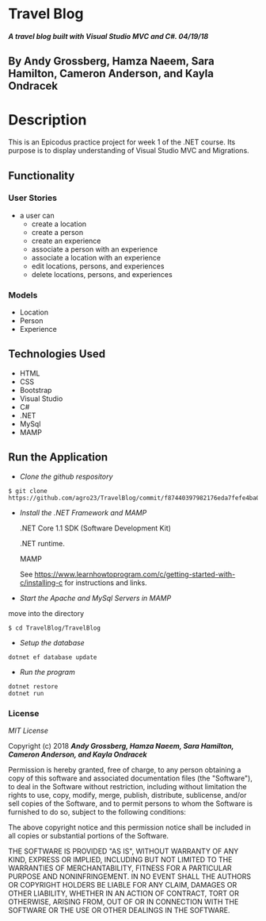 ﻿# Travel Blog

##### A travel blog built with Visual Studio MVC and C#.  04/19/18

## By Andy Grossberg, Hamza Naeem, Sara Hamilton, Cameron Anderson, and Kayla Ondracek

# Description
This is an Epicodus practice project for week 1 of the .NET course.  Its purpose is to display understanding of Visual Studio MVC and Migrations.  

## Functionality
### User Stories
* a user can
  * create a location
  * create a person
  * create an experience
  * associate a person with an experience
  * associate a location with an experience
  * edit locations, persons, and experiences
  * delete locations, persons, and experiences

### Models
  * Location
  * Person
  * Experience

## Technologies Used
* HTML
* CSS
* Bootstrap
* Visual Studio
* C#
* .NET
* MySql
* MAMP

## Run the Application  

  * _Clone the github respository_
  ```
  $ git clone https://github.com/agro23/TravelBlog/commit/f87440397982176eda7fefe4ba026098cc9e6edc
  ```

  * _Install the .NET Framework and MAMP_

    .NET Core 1.1 SDK (Software Development Kit)

    .NET runtime.

    MAMP

    See https://www.learnhowtoprogram.com/c/getting-started-with-c/installing-c for instructions and links.

* _Start the Apache and MySql Servers in MAMP_

 move into the directory
 ```
 $ cd TravelBlog/TravelBlog
 ```

*  _Setup the database_

  ```
  dotnet ef database update
  ```
*  _Run the program_
  ```
  dotnet restore
  dotnet run
  ```


### License

*MIT License*

Copyright (c) 2018 **_Andy Grossberg, Hamza Naeem, Sara Hamilton, Cameron Anderson, and Kayla Ondracek_**

Permission is hereby granted, free of charge, to any person obtaining a copy
of this software and associated documentation files (the "Software"), to deal
in the Software without restriction, including without limitation the rights
to use, copy, modify, merge, publish, distribute, sublicense, and/or sell
copies of the Software, and to permit persons to whom the Software is
furnished to do so, subject to the following conditions:

The above copyright notice and this permission notice shall be included in all
copies or substantial portions of the Software.

THE SOFTWARE IS PROVIDED "AS IS", WITHOUT WARRANTY OF ANY KIND, EXPRESS OR
IMPLIED, INCLUDING BUT NOT LIMITED TO THE WARRANTIES OF MERCHANTABILITY,
FITNESS FOR A PARTICULAR PURPOSE AND NONINFRINGEMENT. IN NO EVENT SHALL THE
AUTHORS OR COPYRIGHT HOLDERS BE LIABLE FOR ANY CLAIM, DAMAGES OR OTHER
LIABILITY, WHETHER IN AN ACTION OF CONTRACT, TORT OR OTHERWISE, ARISING FROM,
OUT OF OR IN CONNECTION WITH THE SOFTWARE OR THE USE OR OTHER DEALINGS IN THE
SOFTWARE.
